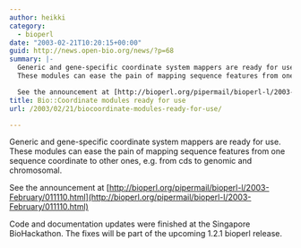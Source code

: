 ```yaml
---
author: heikki
category:
  - bioperl
date: "2003-02-21T10:20:15+00:00"
guid: http://news.open-bio.org/news/?p=68
summary: |-
  Generic and gene-specific coordinate system mappers are ready for use.
  These modules can ease the pain of mapping sequence features from one sequence coordinate to other ones, e.g. from cds to genomic and chromosomal.

  See the announcement at [http://bioperl.org/pipermail/bioperl-l/2003-February/011110.html](http://bioperl.org/pipermail/bioperl-l/2003-February/011110.html)
title: Bio::Coordinate modules ready for use
url: /2003/02/21/biocoordinate-modules-ready-for-use/

---
```

Generic and gene-specific coordinate system mappers are ready for use.
These modules can ease the pain of mapping sequence features from one sequence coordinate to other ones, e.g. from cds to genomic and chromosomal.

See the announcement at [http://bioperl.org/pipermail/bioperl-l/2003-February/011110.html](http://bioperl.org/pipermail/bioperl-l/2003-February/011110.html)

Code and documentation updates were finished at the Singapore BioHackathon. The fixes will be part of the upcoming 1.2.1 bioperl release.

